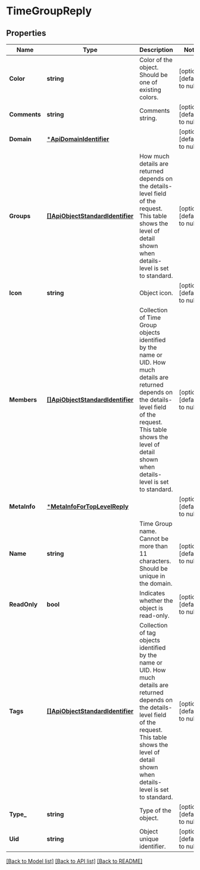# TimeGroupReply

## Properties
Name | Type | Description | Notes
------------ | ------------- | ------------- | -------------
**Color** | **string** | Color of the object. Should be one of existing colors. | [optional] [default to null]
**Comments** | **string** | Comments string. | [optional] [default to null]
**Domain** | [***ApiDomainIdentifier**](ApiDomainIdentifier.md) |  | [optional] [default to null]
**Groups** | [**[]ApiObjectStandardIdentifier**](ApiObjectStandardIdentifier.md) | How much details are returned depends on the details-level field of the request. This table shows the level of detail shown when details-level is set to standard. | [optional] [default to null]
**Icon** | **string** | Object icon. | [optional] [default to null]
**Members** | [**[]ApiObjectStandardIdentifier**](ApiObjectStandardIdentifier.md) | Collection of Time Group objects identified by the name or UID. How much details are returned depends on the details-level field of the request. This table shows the level of detail shown when details-level is set to standard. | [optional] [default to null]
**MetaInfo** | [***MetaInfoForTopLevelReply**](MetaInfoForTopLevelReply.md) |  | [optional] [default to null]
**Name** | **string** | Time Group name. Cannot be more than 11 characters. Should be unique in the domain. | [optional] [default to null]
**ReadOnly** | **bool** | Indicates whether the object is read-only. | [optional] [default to null]
**Tags** | [**[]ApiObjectStandardIdentifier**](ApiObjectStandardIdentifier.md) | Collection of tag objects identified by the name or UID. How much details are returned depends on the details-level field of the request. This table shows the level of detail shown when details-level is set to standard. | [optional] [default to null]
**Type_** | **string** | Type of the object. | [optional] [default to null]
**Uid** | **string** | Object unique identifier. | [optional] [default to null]

[[Back to Model list]](../README.md#documentation-for-models) [[Back to API list]](../README.md#documentation-for-api-endpoints) [[Back to README]](../README.md)


